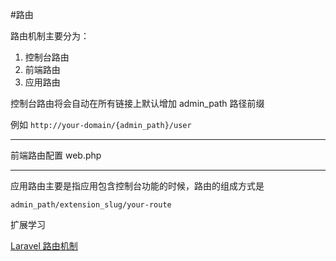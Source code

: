 #路由

路由机制主要分为：

1. 控制台路由
2. 前端路由
3. 应用路由

控制台路由将会自动在所有链接上默认增加 admin_path 路径前缀

例如 `http://your-domain/{admin_path}/user`


---

前端路由配置 web.php 

---

应用路由主要是指应用包含控制台功能的时候，路由的组成方式是

```
admin_path/extension_slug/your-route
```


扩展学习

[Laravel 路由机制](https://laravel.com/docs/5.8/routing)



